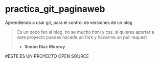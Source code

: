 # practica_git_paginaweb
Aprendiendo a usar git, para el control de versiones de un blog
>Es un poco feo el blog, no se mucho html y css, si quieres aportar a este proyecto puedes hacerle un fork y hacerme un pull request
>- **Simón Díaz Monroy**

#ESTE ES UN PROYECTO OPEN SOURCE
